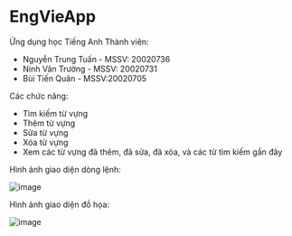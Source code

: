 # EngVieApp
Ứng dụng học Tiếng Anh
Thành viên:
- Nguyễn Trung Tuấn - MSSV: 20020736
- Ninh Vân Trường - MSSV: 20020731
- Bùi Tiến Quân - MSSV:20020705

Các chức năng: 
- Tìm kiếm từ vựng
- Thêm từ vựng
- Sửa từ vựng
- Xóa từ vựng
- Xem các từ vựng đã thêm, đã sửa, đã xóa, và các từ tìm kiếm gần đây

Hình ảnh giao diện dòng lệnh:

![image](https://github.com/2301NTTuan/EngVieApp/assets/129706740/acab3b61-a8eb-42ec-aedd-8989a286563e)

Hình ảnh giao diện đồ họa:

![image](https://github.com/2301NTTuan/EngVieApp/assets/129706740/ceb9c8a1-604e-44f7-ba50-c168037adf3a)

